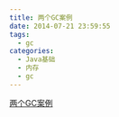 ```yaml
---
title: 两个GC案例
date: 2014-07-21 23:59:55
tags:
  - gc
categories:
  - Java基础 
  - 内存  
  - gc 
---
```


[两个GC案例](http://www6v.github.io/www6vHome/twoGCcase.html)




  